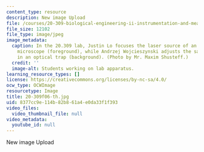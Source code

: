 ```yaml
---
content_type: resource
description: New image Upload
file: /courses/20-309-biological-engineering-ii-instrumentation-and-measurement-fall-2006/8377cc9e114b82b861a4e0da33f1f393_20-309f06-th.jpg
file_size: 12102
file_type: image/jpeg
image_metadata:
  caption: In the 20.309 lab, Justin Lo focuses the laser source of an atomic force
    microscope (foreground), while Andrzej Wojcieszynski adjusts the sample mounted
    in an optical trap (background). (Photo by Mr. Maxim Shusteff.)
  credit: ''
  image-alt: Students working on lab apparatus.
learning_resource_types: []
license: https://creativecommons.org/licenses/by-nc-sa/4.0/
ocw_type: OCWImage
resourcetype: Image
title: 20-309f06-th.jpg
uid: 8377cc9e-114b-82b8-61a4-e0da33f1f393
video_files:
  video_thumbnail_file: null
video_metadata:
  youtube_id: null
---
```

New image Upload